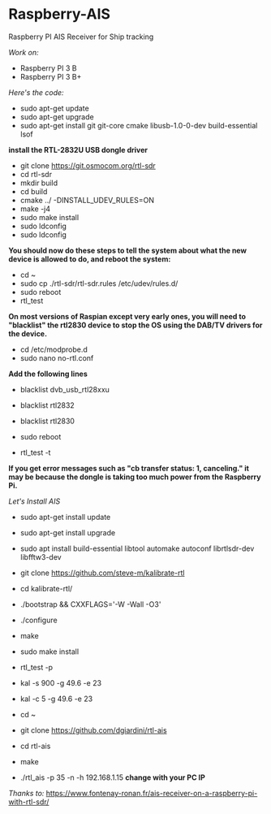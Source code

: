# Raspberry-AIS
Raspberry PI AIS Receiver for Ship tracking

*Work on:*
- Raspberry PI 3 B
- Raspberry PI 3 B+

*Here's the code:*
- sudo apt-get update
- sudo apt-get upgrade
- sudo apt-get install git git-core cmake libusb-1.0-0-dev build-essential lsof

**install the RTL-2832U USB dongle driver**
- git clone https://git.osmocom.org/rtl-sdr
- cd rtl-sdr
- mkdir build
- cd build
- cmake ../ -DINSTALL_UDEV_RULES=ON
- make -j4
- sudo make install
- sudo ldconfig
- sudo ldconfig

**You should now do these steps to tell the system about what the new device is allowed to do, and reboot the system:**
- cd ~
- sudo cp ./rtl-sdr/rtl-sdr.rules /etc/udev/rules.d/
- sudo reboot
- rtl_test

**On most versions of Raspian except very early ones, you will need to "blacklist" the rtl2830 device to stop the OS using the DAB/TV drivers for the device.**
- cd /etc/modprobe.d
- sudo nano no-rtl.conf

**Add the following lines**
- blacklist dvb_usb_rtl28xxu
- blacklist rtl2832
- blacklist rtl2830

- sudo reboot
- rtl_test -t

**If you get error messages such as "cb transfer status: 1, canceling." it may be because the dongle is taking too much power from the Raspberry Pi.** 

*Let's Install AIS*
- sudo apt-get install update
- sudo apt-get install upgrade
- sudo apt install build-essential libtool automake autoconf librtlsdr-dev libfftw3-dev	
- git clone https://github.com/steve-m/kalibrate-rtl
- cd kalibrate-rtl/
- ./bootstrap && CXXFLAGS='-W -Wall -O3'
- ./configure
- make
- sudo make install	
- rtl_test -p

- kal -s 900 -g 49.6 -e 23

- kal -c 5 -g 49.6 -e 23

- cd ~
- git clone https://github.com/dgiardini/rtl-ais
- cd rtl-ais
- make
- ./rtl_ais -p 35 -n -h 192.168.1.15
**change with your PC IP**

*Thanks to:*
https://www.fontenay-ronan.fr/ais-receiver-on-a-raspberry-pi-with-rtl-sdr/
